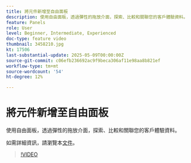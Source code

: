 ```yaml
---
title: 將元件新增至自由面板
description: 使用自由面板，透過彈性的拖放介面，探索、比較和關聯您的客戶體驗資料。
feature: Panels
role: User
level: Beginner, Intermediate, Experienced
doc-type: feature video
thumbnail: 3458210.jpg
kt: 17506
last-substantial-update: 2025-05-09T00:00:00Z
source-git-commit: c06efb236692ac9f9beca306af11e98aa8b821ef
workflow-type: tm+mt
source-wordcount: '54'
ht-degree: 12%

---
```


# 將元件新增至自由面板

使用自由面板，透過彈性的拖放介面，探索、比較和關聯您的客戶體驗資料。

如需詳細資訊，請瀏覽本[文件](https://experienceleague.adobe.com/en/docs/analytics-platform/using/cja-workspace/panels/freeform-panel)。

>[!VIDEO](https://video.tv.adobe.com/v/3458210/?learn=on)
